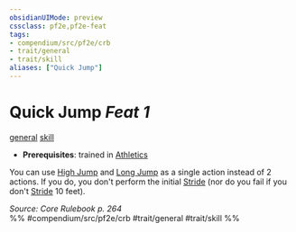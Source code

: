 ```yaml
---
obsidianUIMode: preview
cssclass: pf2e,pf2e-feat
tags:
- compendium/src/pf2e/crb
- trait/general
- trait/skill
aliases: ["Quick Jump"]
---
```

# Quick Jump  *Feat 1*  
[general](rules/traits/general.md "General Feat Trait")  [skill](rules/traits/skill.md "Skill Feat Trait")  

- **Prerequisites**: trained in [Athletics](compendium/skills.md#Athletics)

You can use [High Jump](rules/actions/high-jump.md) and [Long Jump](rules/actions/long-jump.md) as a single action instead of 2 actions. If you do, you don't perform the initial [Stride](rules/actions/stride.md) (nor do you fail if you don't [Stride](rules/actions/stride.md) 10 feet).

*Source: Core Rulebook p. 264*  
%% #compendium/src/pf2e/crb #trait/general #trait/skill %%